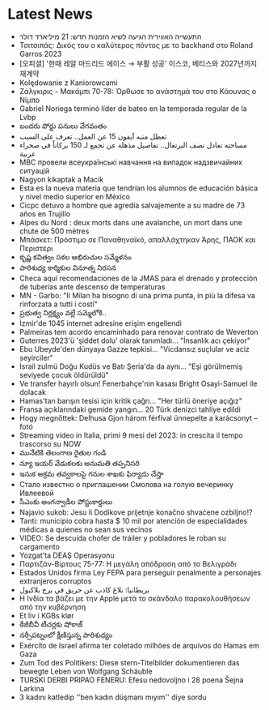 # Latest News
-  התעשייה האווירית הגיעה לשיא הזמנות חדש: 21 מיליארד דולר
-  Τσιτσιπάς: Δικός του ο καλύτερος πόντος με το backhand στο Roland Garros 2023
-  [오피셜] '한때 레알 마드리드 에이스 → 부활 성공' 이스코, 베티스와 2027년까지 재계약
-  Kolędowanie z Kaniorowcami
-  Ζάλγκιρις - Μακάμπι 70-78: Όρθωσε το ανάστημά του στο Κάουνας ο Νίμπο
-  Gabriel Noriega terminó líder de bateo en la temporada regular de la Lvbp
-  బందరు పోర్టు పనులు వేగవంతం
-  تعطل منبه آيفون 15 عن العمل.. تعرف على السبب
-  مساحته تعادل نصف البرتغال.. تفاصيل مذهلة عن تجمع لـ 150 بركاناً في صحراء عربية
-  МВС провели всеукраїнські навчання на випадок надзвичайних ситуацій
-  Nagyon kikaptak a Macik
-  Esta es la nueva materia que tendrían los alumnos de educación básica y nivel medio superior en México
-  Cicpc detuvo a hombre que agredía salvajemente a su madre de 73 años en Trujillo
-  Alpes du Nord : deux morts dans une avalanche, un mort dans une chute de 500 mètres
-  Mπάσκετ: Πρόστιμο σε Παναθηναϊκό, απαλλάχτηκαν Άρης, ΠΑΟΚ και Περιστέρι
-  కృష్ణ కవిత్వం సకల అభిరుచుల సమ్మేళనం
-  పారిశుధ్య కార్మికుల వినూత్న నిరసన
-  Checa aquí recomendaciones de la JMAS para el drenado y protección de tuberías ante descenso de temperaturas
-  MN - Garbo: "Il Milan ha bisogno di una prima punta, in più la difesa va rinforzata a tutti i costi"
-  ప్రభుత్వ నిర్లక్ష్యం వల్లే సమ్మెలోకి..
-  İzmir'de 1045 internet adresine erişim engellendi
-  Palmeiras tem acordo encaminhado para renovar contrato de Weverton
-  Guterres 2023'ü 'şiddet dolu' olarak tanımladı... "İnsanlık acı çekiyor"
-  Ebu Ubeyde'den dünyaya Gazze tepkisi... "Vicdansız suçlular ve aciz seyirciler"
-  İsrail zulmü Doğu Kudüs ve Batı Şeria'da da aynı... "Eşi görülmemiş seviyede çocuk öldürüldü"
-  Ve transfer hayırlı olsun! Fenerbahçe'nin kasası Bright Osayi-Samuel ile dolacak
-  Hamas'tan barışın tesisi için kritik çağrı... "Her türlü öneriye açığız"
-  Fransa açıklarındaki gemide yangın... 20 Türk denizci tahliye edildi
-  Hogy megnőttek: Delhusa Gjon három férfival ünnepelte a karácsonyt – fotó
-  Streaming video in Italia, primi 9 mesi del 2023: in crescita il tempo trascorso su NOW
-  మునేటికి తెలంగాణ రైతుల గండి
-  న్యూ ఇయర్‌ వేడుకలకు అనుమతి తప్పనిసరి
-  ఇసుక అక్రమ తవ్వకాలపై గనుల శాఖకు ఫిర్యాదు చేస్తా
-  Стало известно о приглашении Смолова на голую вечеринку Ивлеевой
-  సీఎంకు అంగన్వాడీల పోస్టుకార్డులు
-  Najavio sukob: Jesu li Dodikove prijetnje konačno shvaćene ozbiljno!?
-  Tanti: municipio cobra hasta $ 10 mil por atención de especialidades médicas a quienes no sean sus vecinos
-  VIDEO: Se descuida chofer de tráiler y pobladores le roban su cargamento
-  Yozgat'ta DEAŞ Operasyonu
-  Παρτιζάν-Βίρτους 75-77: H μεγάλη απόδραση από το Βελιγράδι
-  Estados Unidos firma Ley FEPA para perseguir penalmente a personajes extranjeros corruptos
-  بريطانيا: بلاغ كاذب عن حريق في برج بلاكبول
-  Η Ινδία τα βάζει με την Apple μετά το σκάνδαλο παρακολουθήσεων από την κυβέρνηση
-  Et liv i KGBs klør
-  కేజీబీవీ టీచర్లకు షోకాజ్‌
-  నర్సీపట్నంలో క్షీణిస్తున్న పారిశుధ్యం
-  Exército de Israel afirma ter coletado milhões de arquivos do Hamas em Gaza
-  Zum Tod des Politikers: Diese stern-Titelbilder dokumentieren das bewegte Leben von Wolfgang Schäuble
-  TURSKI DERBI PRIPAO FENERU: Efesu nedovoljno i 28 poena Šejna Larkina
-  3 kadını katledip ''ben kadın düşmanı mıyım'' diye sordu
